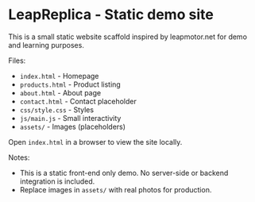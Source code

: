 # LeapReplica - Static demo site

This is a small static website scaffold inspired by leapmotor.net for demo and learning purposes.

Files:
- `index.html` - Homepage
- `products.html` - Product listing
- `about.html` - About page
- `contact.html` - Contact placeholder
- `css/style.css` - Styles
- `js/main.js` - Small interactivity
- `assets/` - Images (placeholders)

Open `index.html` in a browser to view the site locally.

Notes:
- This is a static front-end only demo. No server-side or backend integration is included.
- Replace images in `assets/` with real photos for production.
